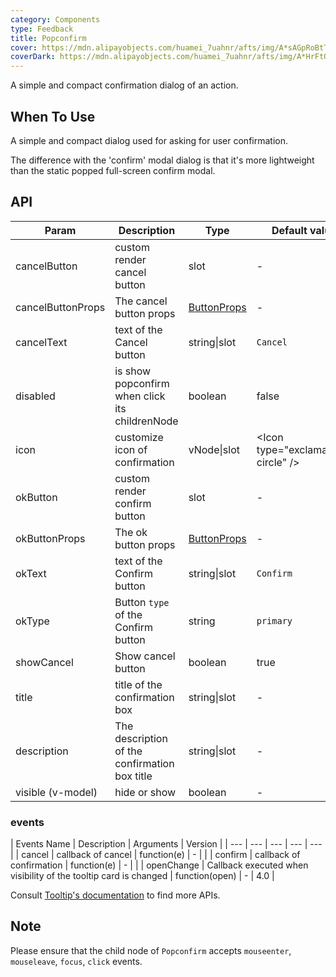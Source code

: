 ```yaml
---
category: Components
type: Feedback
title: Popconfirm
cover: https://mdn.alipayobjects.com/huamei_7uahnr/afts/img/A*sAGpRoBtTXcAAAAAAAAAAAAADrJ8AQ/original
coverDark: https://mdn.alipayobjects.com/huamei_7uahnr/afts/img/A*HrFtQ6jJJFQAAAAAAAAAAAAADrJ8AQ/original
---
```


A simple and compact confirmation dialog of an action.

## When To Use

A simple and compact dialog used for asking for user confirmation.

The difference with the 'confirm' modal dialog is that it's more lightweight than the static popped full-screen confirm modal.

## API

| Param | Description | Type | Default value | Version |
| --- | --- | --- | --- | --- |
| cancelButton | custom render cancel button | slot | - | 3.0 |
| cancelButtonProps | The cancel button props | [ButtonProps](/components/button/#API) | - |  |
| cancelText | text of the Cancel button | string\|slot | `Cancel` |  |
| disabled | is show popconfirm when click its childrenNode | boolean | false |  |
| icon | customize icon of confirmation | vNode\|slot | &lt;Icon type="exclamation-circle" /> |  |
| okButton | custom render confirm button | slot | - | 3.0 |
| okButtonProps | The ok button props | [ButtonProps](/components/button/#API) | - |  |
| okText | text of the Confirm button | string\|slot | `Confirm` |  |
| okType | Button `type` of the Confirm button | string | `primary` |  |
| showCancel | Show cancel button | boolean | true | 3.0 |
| title | title of the confirmation box | string\|slot | - |  |
| description | The description of the confirmation box title | string\|slot | - | 4.0 |
| visible (v-model) | hide or show | boolean | - |  |

### events

| Events Name | Description | Arguments | Version |
| --- | --- | --- | --- | --- |
| cancel | callback of cancel | function(e) | - |  |
| confirm | callback of confirmation | function(e) | - |  |
| openChange | Callback executed when visibility of the tooltip card is changed | function(open) | - | 4.0 |

Consult [Tooltip's documentation](/components/tooltip/#API) to find more APIs.

## Note

Please ensure that the child node of `Popconfirm` accepts `mouseenter`, `mouseleave`, `focus`, `click` events.
